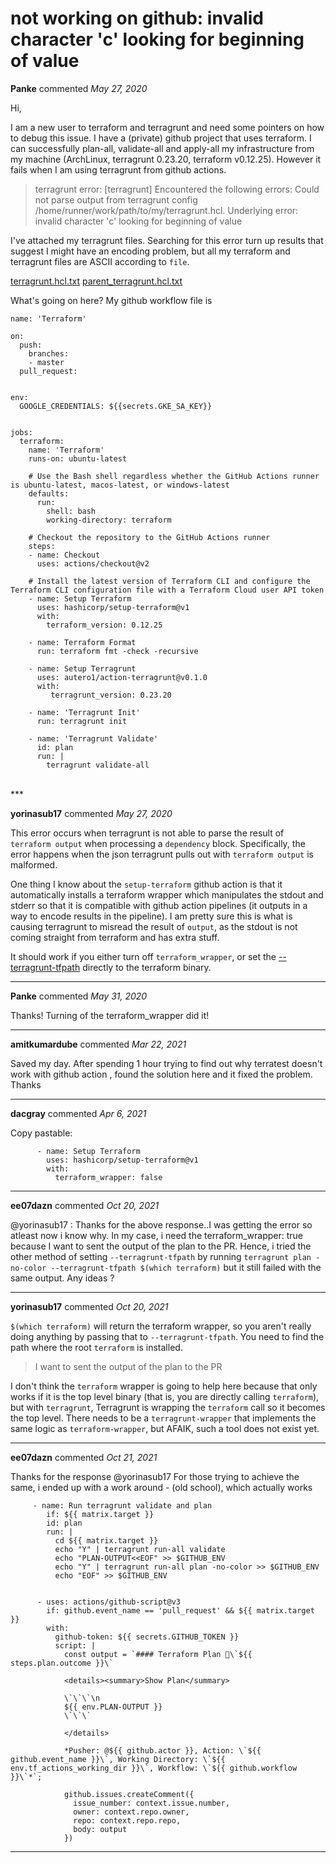# not working on github: invalid character 'c' looking for beginning of value

**Panke** commented *May 27, 2020*

Hi,

I am a new user to terraform and terragrunt and need some pointers on how to debug this issue. I have a (private) github project that uses terraform. I can successfully plan-all, validate-all and apply-all my infrastructure from my machine (ArchLinux, terragrunt 0.23.20, terraform v0.12.25). However it fails when I am using terragrunt from github actions.


> terragrunt error: [terragrunt] Encountered the following errors: Could not parse output from terragrunt config /home/runner/work/path/to/my/terragrunt.hcl. Underlying error: invalid character 'c' looking for beginning of value

I've attached my terragrunt files. Searching for this error turn up results that suggest I might have an encoding problem, but all my terraform and terragrunt files are ASCII according to `file`.

[terragrunt.hcl.txt](https://github.com/gruntwork-io/terragrunt/files/4690629/terragrunt.hcl.txt)
[parent_terragrunt.hcl.txt](https://github.com/gruntwork-io/terragrunt/files/4690643/parent_terragrunt.hcl.txt)

What's going on here? My github workflow file is

```
name: 'Terraform'

on:
  push:
    branches:
    - master
  pull_request:


env:
  GOOGLE_CREDENTIALS: ${{secrets.GKE_SA_KEY}}


jobs:
  terraform:
    name: 'Terraform'
    runs-on: ubuntu-latest

    # Use the Bash shell regardless whether the GitHub Actions runner is ubuntu-latest, macos-latest, or windows-latest
    defaults:
      run:
        shell: bash
        working-directory: terraform

    # Checkout the repository to the GitHub Actions runner
    steps:
    - name: Checkout
      uses: actions/checkout@v2

    # Install the latest version of Terraform CLI and configure the Terraform CLI configuration file with a Terraform Cloud user API token
    - name: Setup Terraform
      uses: hashicorp/setup-terraform@v1
      with:
        terraform_version: 0.12.25

    - name: Terraform Format
      run: terraform fmt -check -recursive

    - name: Setup Terragrunt
      uses: autero1/action-terragrunt@v0.1.0
      with:
         terragrunt_version: 0.23.20

    - name: 'Terragrunt Init'
      run: terragrunt init

    - name: 'Terragrunt Validate'
      id: plan
      run: |
        terragrunt validate-all

```

<br />
***


**yorinasub17** commented *May 27, 2020*

This error occurs when terragrunt is not able to parse the result of `terraform output` when processing a `dependency` block. Specifically, the error happens when the json terragrunt pulls out with `terraform output` is malformed.

One thing I know about the `setup-terraform` github action is that it automatically installs a terraform wrapper which manipulates the stdout and stderr so that it is compatible with github action pipelines (it outputs in a way to encode results in the pipeline). I am pretty sure this is what is causing terragrunt to misread the result of `output`, as the stdout is not coming straight from terraform and has extra stuff.

It should work if you either turn off `terraform_wrapper`, or set the [--terragrunt-tfpath](https://terragrunt.gruntwork.io/docs/reference/cli-options/#terragrunt-tfpath) directly to the terraform binary.
***

**Panke** commented *May 31, 2020*

Thanks! Turning of the terraform_wrapper did it!
***

**amitkumardube** commented *Mar 22, 2021*

Saved my day. After spending 1 hour trying to find out why terratest doesn't work with github action , found the solution here and it fixed the problem. Thanks
***

**dacgray** commented *Apr 6, 2021*

Copy pastable:

```
      - name: Setup Terraform
        uses: hashicorp/setup-terraform@v1
        with:
          terraform_wrapper: false
```
***

**ee07dazn** commented *Oct 20, 2021*

@yorinasub17 : Thanks for the above response..I was getting the error so atleast now i know why. In my case, i need the terraform_wrapper: true because I want to sent the output of the plan to the PR. Hence, i tried the other method of setting `--terragrunt-tfpath` by running `terragrunt plan -no-color --terragrunt-tfpath $(which terraform)` but it still failed with the same output. Any ideas ?
***

**yorinasub17** commented *Oct 20, 2021*

`$(which terraform)` will return the terraform wrapper, so you aren't really doing anything by passing that to `--terragrunt-tfpath`. You need to find the path where the root `terraform` is installed.

> I want to sent the output of the plan to the PR

I don't think the `terraform` wrapper is going to help here because that only works if it is the top level binary (that is, you are directly calling `terraform`), but with `terragrunt`, Terragrunt is wrapping the `terraform` call so it becomes the top level. There needs to be a `terragrunt-wrapper` that implements the same logic as `terraform-wrapper`, but AFAIK, such a tool does not exist yet.
***

**ee07dazn** commented *Oct 21, 2021*

Thanks for the response @yorinasub17 
For those trying to achieve the same, i ended up with a work around - (old school), which actually works 


```
     - name: Run terragrunt validate and plan
        if: ${{ matrix.target }}
        id: plan
        run: |
          cd ${{ matrix.target }}
          echo "Y" | terragrunt run-all validate
          echo "PLAN-OUTPUT<<EOF" >> $GITHUB_ENV
          echo "Y" | terragrunt run-all plan -no-color >> $GITHUB_ENV
          echo "EOF" >> $GITHUB_ENV


      - uses: actions/github-script@v3
        if: github.event_name == 'pull_request' && ${{ matrix.target }}
        with:
          github-token: ${{ secrets.GITHUB_TOKEN }}
          script: |
            const output = `#### Terraform Plan 📖\`${{ steps.plan.outcome }}\`

            <details><summary>Show Plan</summary>

            \`\`\`\n
            ${{ env.PLAN-OUTPUT }}
            \`\`\`

            </details>

            *Pusher: @${{ github.actor }}, Action: \`${{ github.event_name }}\`, Working Directory: \`${{ env.tf_actions_working_dir }}\`, Workflow: \`${{ github.workflow }}\`*`;

            github.issues.createComment({
              issue_number: context.issue.number,
              owner: context.repo.owner,
              repo: context.repo.repo,
              body: output
            })

```





***

